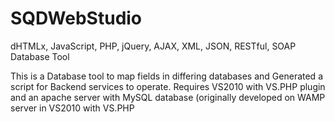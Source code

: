 # SQDWebStudio
dHTMLx, JavaScript, PHP, jQuery, AJAX, XML, JSON, RESTful, SOAP  Database Tool

This is a Database tool to map fields in differing databases and Generated a script for Backend services to operate.
Requires VS2010 with VS.PHP plugin and an apache server with MySQL database (originally developed on WAMP server in VS2010 with VS.PHP
